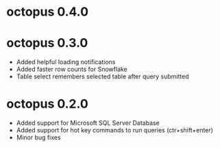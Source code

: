 # octopus 0.4.0

# octopus 0.3.0
* Added helpful loading notifications
* Added faster row counts for Snowflake
* Table select remembers selected table after query submitted

# octopus 0.2.0

* Added support for Microsoft SQL Server Database
* Added support for hot key commands to run queries (ctr+shift+enter)
* Minor bug fixes

